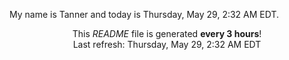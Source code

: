 My name is Tanner and today is Thursday, May 29, 2:32 AM EDT.

<p align="center">This <i>README</i> file is generated <b>every 3 hours</b>!</br>Last refresh: Thursday, May 29, 2:32 AM EDT<br /></p>

